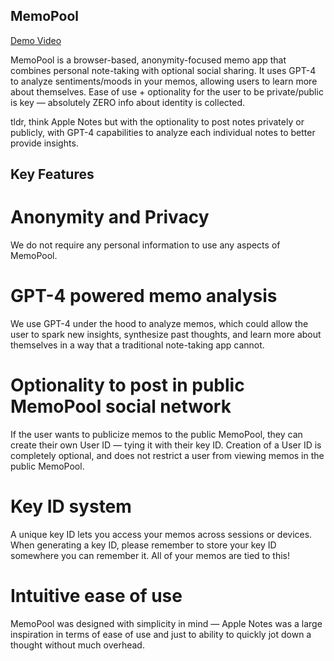 ## MemoPool

[Demo Video](https://youtu.be/2OPVYo9Li78)

MemoPool is a browser-based, anonymity-focused memo app that combines personal note-taking with optional social sharing. It uses GPT-4 to analyze sentiments/moods in your memos, allowing users to learn more about themselves. Ease of use + optionality for the user to be private/public is key — absolutely ZERO info about identity is collected.

tldr, think Apple Notes but with the optionality to post notes privately or publicly, with GPT-4 capabilities to analyze each individual notes to better provide insights.

## Key Features

# Anonymity and Privacy
We do not require any personal information to use any aspects of MemoPool.

# GPT-4 powered memo analysis
We use GPT-4 under the hood to analyze memos, which could allow the user to spark new insights, synthesize past thoughts, and learn more about themselves in a way that a traditional note-taking app cannot.

# Optionality to post in public MemoPool social network
If the user wants to publicize memos to the public MemoPool, they can create their own User ID — tying it with their key ID. Creation of a User ID is completely optional, and does not restrict a user from viewing memos in the public MemoPool.

# Key ID system
A unique key ID lets you access your memos across sessions or devices. When generating a key ID, please remember to store your key ID somewhere you can remember it. All of your memos are tied to this!

# Intuitive ease of use
MemoPool was designed with simplicity in mind — Apple Notes was a large inspiration in terms of ease of use and just to ability to quickly jot down a thought without much overhead.
